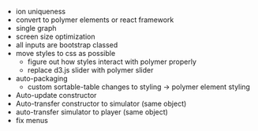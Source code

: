 - ion uniqueness
- convert to polymer elements or react framework
- single graph
- screen size optimization
- all inputs are bootstrap classed
- move styles to css as possible
  - figure out how styles interact with polymer properly
  - replace d3.js slider with polymer slider
- auto-packaging
  - custom sortable-table changes to styling -> polymer element styling
- Auto-update constructor
- Auto-transfer constructor to simulator (same object)
- auto-transfer simulator to player (same object)
- fix menus
